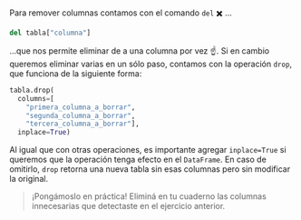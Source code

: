 Para remover columnas contamos con el comando `del` ✖️ …

```python
del tabla["columna"]
```

…que nos permite eliminar de a una columna por vez ☝️. Si en cambio queremos eliminar varias en un sólo paso, contamos con la operación `drop`, que funciona de la siguiente forma:

```python
tabla.drop(
  columns=[
    "primera_columna_a_borrar",
    "segunda_columna_a_borrar",
    "tercera_columna_a_borrar"],
  inplace=True)
```

Al igual que con otras operaciones, es importante agregar `inplace=True` si queremos que la operación tenga efecto en el `DataFrame`. En caso de omitirlo, `drop` retorna una nueva tabla sin esas columnas pero sin modificar la original.

> ¡Pongámoslo en práctica! Eliminá en tu cuaderno las columnas innecesarias que detectaste en el ejercicio anterior.
